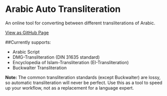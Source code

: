 # Arabic Auto Transliteration

An online tool for converting between different transliterations of Arabic.

[View as GitHub Page](https://neezr.github.io/arabic-auto-transliteration)

##Currently supports:
- Arabic Script
- DMG-Transliteration (DIN 31635 standard)
- Encyclopedia of Islam-Transliteration (EI-Transliteration)
- Buckwalter Transliteration

**Note:** The common transliteration standards (except Buckwalter) are lossy, so automatic transliteration will never be perfect.
Use this as a tool to speed up your workflow, not as a replacement for a language expert.

